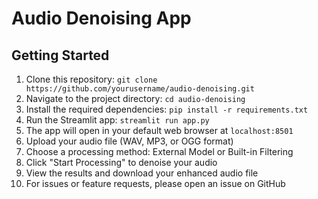 # Audio Denoising App

## Getting Started

1. Clone this repository: `git clone https://github.com/yourusername/audio-denoising.git`
2. Navigate to the project directory: `cd audio-denoising`
3. Install the required dependencies: `pip install -r requirements.txt`
4. Run the Streamlit app: `streamlit run app.py`
5. The app will open in your default web browser at `localhost:8501`
6. Upload your audio file (WAV, MP3, or OGG format)
7. Choose a processing method: External Model or Built-in Filtering
8. Click "Start Processing" to denoise your audio
9. View the results and download your enhanced audio file
10. For issues or feature requests, please open an issue on GitHub
